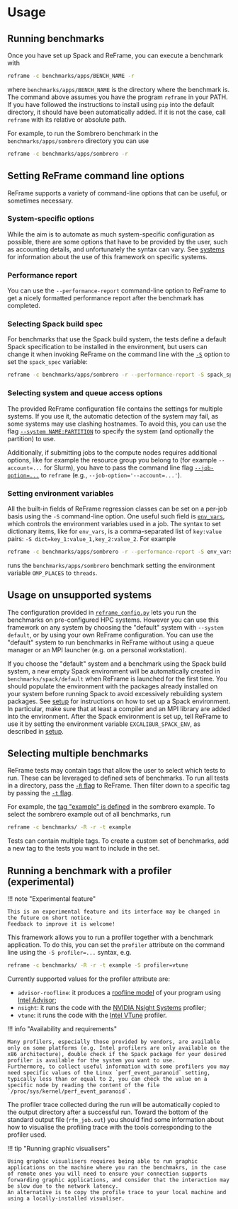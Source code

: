 # Usage

## Running benchmarks

Once you have set up Spack and ReFrame, you can execute a benchmark with

```sh
reframe -c benchmarks/apps/BENCH_NAME -r
```

where `benchmarks/apps/BENCH_NAME` is the directory where the benchmark is.  The command
above assumes you have the program `reframe` in your PATH.  If you have followed the instructions
to install using `pip` into the default directory, it should have been automatically added.
If it is not the case, call `reframe` with its relative or absolute path.

For example, to run the Sombrero benchmark in the `benchmarks/apps/sombrero` directory you can
use

```sh
reframe -c benchmarks/apps/sombrero -r
```

## Setting ReFrame command line options

ReFrame supports a variety of command-line options that can be useful, or sometimes necessary.

### System-specific options

While the aim is to automate as much system-specific configuration as possible, there are some options that have to be provided by the user, such as accounting details, and unfortunately the syntax can vary.
See [systems](systems.md) for information about the use of this framework on specific systems.

### Performance report

You can use the `--performance-report` command-line option to ReFrame to get a nicely formatted performance report after the benchmark has completed.

### Selecting Spack build spec

For benchmarks that use the Spack build system, the tests define a default Spack specification
to be installed in the environment, but users can change it when invoking ReFrame on the
command line with the
[`-S`](https://reframe-hpc.readthedocs.io/en/stable/manpage.html#cmdoption-S) option to set
the `spack_spec` variable:

```sh
reframe -c benchmarks/apps/sombrero -r --performance-report -S spack_spec='sombrero@2021-08-16%intel'
```

### Selecting system and queue access options

The provided ReFrame configuration file contains the settings for multiple systems.  If you
use it, the automatic detection of the system may fail, as some systems may use clashing
hostnames.  To avoid this, you can use the flag [`--system
NAME:PARTITION`](https://reframe-hpc.readthedocs.io/en/stable/manpage.html#cmdoption-system)
to specify the system (and optionally the partition) to use.

Additionally, if submitting jobs to the compute nodes requires additional options, like for
example the resource group you belong to (for example `--account=...` for Slurm), you have
to pass the command line flag
[`--job-option=...`](https://reframe-hpc.readthedocs.io/en/stable/manpage.html#cmdoption-J)
to `reframe` (e.g., `--job-option='--account=...'`).

### Setting environment variables

All the built-in fields of ReFrame regression classes can be set on a per-job basis using the
`-S` command-line option. One useful such field is
[`env_vars`](https://reframe-hpc.readthedocs.io/en/stable/regression_test_api.html#reframe.core.pipeline.RegressionTest.env_vars),
which controls the environment variables used in a job.
The syntax to set dictionary items, like for `env_vars`, is a comma-separated list of `key:value` pairs: `-S dict=key_1:value_1,key_2:value_2`.
For example

```sh
reframe -c benchmarks/apps/sombrero -r --performance-report -S env_vars=OMP_PLACES:threads
```

runs the `benchmarks/apps/sombrero` benchmark setting the environment variable `OMP_PLACES`
to `threads`.

## Usage on unsupported systems

The configuration provided in [`reframe_config.py`](https://github.com/ukri-excalibur/excalibur-tests/blob/main/benchmarks/reframe_config.py) lets you run the
benchmarks on pre-configured HPC systems.  However you
can use this framework on any system by choosing the "default" system with `--system
default`, or by using your own ReFrame configuration.  You can use the "default" system to run
benchmarks in ReFrame without using a queue manager or an MPI launcher (e.g. on a personal workstation).

If you choose the "default" system and a benchmark using the Spack build system,
a new empty Spack environment will be automatically created in
`benchmarks/spack/default` when ReFrame is launched for the first time.
You should populate the environment with the packages already installed on your system
before running Spack to avoid excessively rebuilding system packages. See
[setup](setup.md#spack_1) for instructions on how to set up a Spack environment.
In particular, make sure that at least a compiler and an MPI library are added into the environment.
After the Spack environment is set up, tell ReFrame to use it by setting the environment
variable `EXCALIBUR_SPACK_ENV`, as described in [setup](setup.md#set-excalibur_spack_env-variable).

## Selecting multiple benchmarks

ReFrame tests may contain tags that allow the user to select which tests to run. These can be leveraged to defined sets of benchmarks. To run all tests in a directory, pass the [`-R` flag](https://reframe-hpc.readthedocs.io/en/stable/manpage.html#cmdoption-R) to ReFrame. Then filter down to a specific tag by passing the [`-t` flag](https://reframe-hpc.readthedocs.io/en/stable/manpage.html#cmdoption-0).

For example, the [tag "example" is defined](https://github.com/ukri-excalibur/excalibur-tests/blob/1a7377e885977833c150569c32eb1db478f63087/benchmarks/examples/sombrero/sombrero.py#L113) in the sombrero example. To select the sombrero example out of all benchmarks, run

```bash
reframe -c benchmarks/ -R -r -t example
```

Tests can contain multiple tags. To create a custom set of benchmarks, add a new tag to the tests you want to include in the set.

## Running a benchmark with a profiler (experimental)

!!! note "Experimental feature"

    This is an experimental feature and its interface may be changed in the future on short notice.
    Feedback to improve it is welcome!

This framework allows you to run a profiler together with a benchmark application.
To do this, you can set the `profiler` attribute on the command line using the `-S profiler=...` syntax, e.g.

```bash
reframe -c benchmarks/ -R -r -t example -S profiler=vtune
```

Currently supported values for the profiler attribute are:

* `advisor-roofline`: it produces a [roofline model](https://en.wikipedia.org/wiki/Roofline_model) of your program using [Intel Advisor](https://www.intel.com/content/www/us/en/developer/tools/oneapi/advisor.html);
* `nsight`: it runs the code with the [NVIDIA Nsight Systems](https://developer.nvidia.com/nsight-systems) profiler;
* `vtune`: it runs the code with the [Intel VTune](https://www.intel.com/content/www/us/en/developer/tools/oneapi/vtune-profiler.html) profiler.

!!! info "Availability and requirements"

    Many profilers, especially those provided by vendors, are available only on some platforms (e.g. Intel profilers are only available on the x86 architecture), double check if the Spack package for your desired profiler is available for the system you want to use.
    Furthermore, to collect useful information with some profilers you may need specific values of the Linux `perf_event_paranoid` setting, typically less than or equal to 2, you can check the value on a specific node by reading the content of the file `/proc/sys/kernel/perf_event_paranoid`.

The profiler trace collected during the run will be automatically copied to the output directory after a successful run.
Toward the bottom of the standard output file (`rfm_job.out`) you should find some information about how to visualise the profiling trace with the tools corresponding to the profiler used.

!!! tip "Running graphic visualisers"

    Using graphic visualisers requires being able to run graphic applications on the machine where you ran the benchmakrs, in the case of remote ones you will need to ensure your connection supports forwarding graphic applications, and consider that the interaction may be slow due to the network latency.
    An alternative is to copy the profile trace to your local machine and using a locally-installed visualiser.
